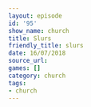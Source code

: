 ```yaml
---
layout: episode
id: '95'
show_name: church
title: Slurs
friendly_title: slurs
date: 16/07/2018
source_url: 
games: []
category: church
tags:
- church
---
```


